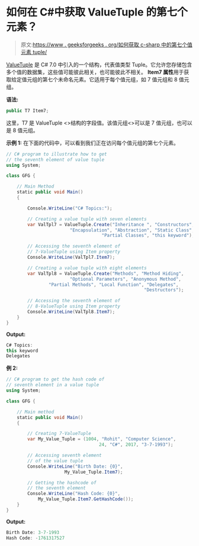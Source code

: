# 如何在 C#中获取 ValueTuple 的第七个元素？

> 原文:[https://www . geeksforgeeks . org/如何获取 c-sharp 中的第七个值元素 tuple/](https://www.geeksforgeeks.org/how-to-get-seventh-element-of-the-valuetuple-in-c-sharp/)

[ValueTuple](https://www.geeksforgeeks.org/valuetuple-in-c-sharp/) 是 C# 7.0 中引入的一个结构，代表值类型 Tuple。它允许您存储包含多个值的数据集，这些值可能彼此相关，也可能彼此不相关。 **Item7 属性**用于获取给定值元组的第七个未命名元素。它适用于每个值元组，如 7 值元组和 8 值元组。

**语法:**

```cs
public T7 Item7;
```

这里，T7 是 ValueTuple <>结构的字段值。该值元组<>可以是 7 值元组，也可以是 8 值元组。

**示例 1:** 在下面的代码中，可以看到我们正在访问每个值元组的第七个元素。

```cs
// C# program to illustrate how to get
// the seventh element of value tuple
using System;

class GFG {

    // Main Method
    static public void Main()
    {

        Console.WriteLine("C# Topics:");

        // Creating a value tuple with seven elements
        var ValTpl7 = ValueTuple.Create("Inheritance ", "Constructors", 
                        "Encapsulation", "Abstraction", "Static Class",
                                    "Partial Classes", "this keyword");

        // Accessing the seventh element of 
        // 7-ValueTuple using Item property
        Console.WriteLine(ValTpl7.Item7);

        // Creating a value tuple with eight elements
        var ValTpl8 = ValueTuple.Create("Methods", "Method Hiding",
                        "Optional Parameters", "Anonymous Method",
                "Partial Methods", "Local Function", "Delegates",
                                                    "Destructors");

        // Accessing the seventh element of 
        // 8-ValueTuple using Item property
        Console.WriteLine(ValTpl8.Item7);
    }
}
```

**Output:**

```cs
C# Topics:
this keyword
Delegates

```

**例 2:**

```cs
// C# program to get the hash code of
// seventh element in a value tuple
using System;

class GFG {

    // Main method
    static public void Main()
    {

        // Creating 7-ValueTuple
        var My_Value_Tuple = (1004, "Rohit", "Computer Science", 
                                   24, "C#", 2017, "3-7-1993");

        // Accessing seventh element
        // of the value tuple
        Console.WriteLine("Birth Date: {0}",
                      My_Value_Tuple.Item7);

        // Getting the hashcode of 
        // the seventh element
        Console.WriteLine("Hash Code: {0}",
            My_Value_Tuple.Item7.GetHashCode());
    }
}
```

**Output:**

```cs
Birth Date: 3-7-1993
Hash Code: -1761317527

```